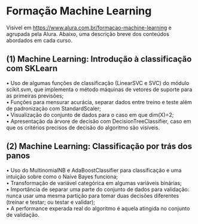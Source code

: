 # Formação Machine Learning

Visível em https://www.alura.com.br/formacao-machine-learning e agrupada pela Alura. Abaixo, uma descrição breve dos conteúdos abordados em cada curso.

## (1) Machine Learning: Introdução à classificação com SKLearn

• Uso de algumas funções de classificação (LinearSVC e SVC) do módulo scikit.svm, que implementa o método máquinas de vetores de suporte para as primeiras previsões;<br/>
• Funções para mensurar acurácia, separar dados entre treino e teste além de padronização com StandardScaler;<br/>
• Visualização do conjunto de dados para o caso em que dim(X)=2;<br/>
• Apresentação da árvore de decisão com DecisionTreeClassifier, caso em que os critérios precisos de decisão do algoritmo são visíveis.

## (2) Machine Learning: Classificação por trás dos panos

• Uso do MultinomialNB e AdaBoostClassifier para classificação e uma intuição sobre como o Naive Bayes funciona;<br/>
• Transformação de variável categórica em algumas variáveis binárias;<br/>
• Importância de separar uma parte do conjunto de dados para validação: nunca usar uma mesma partição para tomar duas decisões diferentes (treinar e testar; ou testar e validar);<br/>
• A performance experada real do algoritmo é aquela atingida no conjunto de validação.
